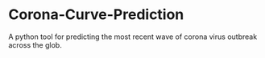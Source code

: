 # Corona-Curve-Prediction

A python tool for predicting the most recent wave of corona virus outbreak across the glob. 
